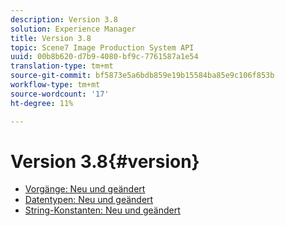 ```yaml
---
description: Version 3.8
solution: Experience Manager
title: Version 3.8
topic: Scene7 Image Production System API
uuid: 00b8b620-d7b9-4080-bf9c-7761587a1e54
translation-type: tm+mt
source-git-commit: bf5873e5a6bdb859e19b15584ba85e9c106f853b
workflow-type: tm+mt
source-wordcount: '17'
ht-degree: 11%

---
```



# Version 3.8{#version}

* [Vorgänge: Neu und geändert](r-3-8-operations.md)
* [Datentypen: Neu und geändert](r-3-8-types.md)
* [String-Konstanten: Neu und geändert](r-3-8-string-constants.md)
